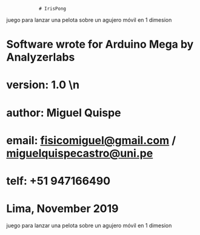                 # IrisPong 

juego para lanzar una pelota sobre un agujero móvil en 1 dimesion

#    Software wrote for Arduino Mega by Analyzerlabs 
#    version: 1.0 \n
#    author: Miguel Quispe
#    email: fisicomiguel@gmail.com / miguelquispecastro@uni.pe
#    telf:  +51 947166490

#                    Lima, November 2019


juego para lanzar una pelota sobre un agujero móvil en 1 dimesion
